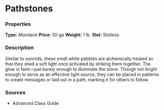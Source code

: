 ﻿---
Title: "Pathstones"
Type: "Mundane"
Price: "50 gp"
Weight: "1 lb."
Slot: "Slotless"
Description: |
  "Similar to sunrods, these small white pebbles are alchemically treated so that they shed a soft light once activated by striking them together. The glow is faint—just barely enough to illuminate the stone. Though not bright enough to serve as an effective light source, they can be placed in patterns to create messages or laid out in a path, marking it for others to follow."
Sources: "['Advanced Class Guide']"
---

# Pathstones

### Properties

**Type:** Mundane **Price:** 50 gp **Weight:** 1 lb. **Slot:** Slotless

### Description

Similar to sunrods, these small white pebbles are alchemically treated so that they shed a soft light once activated by striking them together. The glow is faint—just barely enough to illuminate the stone. Though not bright enough to serve as an effective light source, they can be placed in patterns to create messages or laid out in a path, marking it for others to follow.

### Sources

* Advanced Class Guide